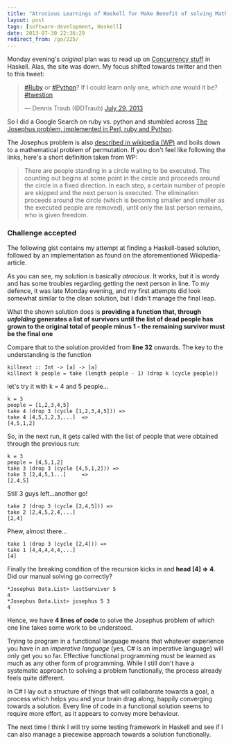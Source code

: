 ```yaml
---
title: "Atrocious Learnings of Haskell for Make Benefit of solving Math Problem"
layout: post
tags: [software-development, Haskell]
date: 2013-07-30 22:36:29
redirect_from: /go/225/
---
```


Monday evening's _original_ plan was to read up on [Concurrency stuff][1] in Haskell. Alas, the site was down. My focus shifted towards twitter and then to this tweet:
<blockquote class="twitter-tweet"><p><a href="https://twitter.com/search?q=%23Ruby&amp;src=hash">#Ruby</a> or <a href="https://twitter.com/search?q=%23Python&amp;src=hash">#Python</a>? If I could learn only one, which one would it be? <a href="https://twitter.com/search?q=%23twestion&amp;src=hash">#twestion</a></p>&mdash; Dennis Traub (@DTraub) <a href="https://twitter.com/DTraub/statuses/361919012088709120">July 29, 2013</a></blockquote>
<script async src="//platform.twitter.com/widgets.js" charset="utf-8"></script>

So I did a Google Search on ruby vs. python and stumbled across [The Josephus problem, implemented in Perl, ruby and Python][2].

The Josephus problem is also [described in wikipedia (WP)][3] and boils down to a mathematical problem of permutation. If you don't feel like following the links, here's a short definition taken from WP:

>There are people standing in a circle waiting to be executed. The counting out 
>begins at some point in the circle and proceeds around the circle in a fixed 
>direction. In each step, a certain number of people are skipped and the next person
>is executed. 
>The elimination proceeds around the circle 
>(which is becoming smaller and smaller as the executed people are removed), 
>until only the last person 
>remains, who is given freedom.

### Challenge accepted

The following gist contains my attempt at finding a Haskell-based solution, followed by an implementation as found on the aforementioned Wikipedia-article.

<script src="https://gist.github.com/flq/6112258.js"></script>

As you can see, my solution is basically _atrocious_. It works, but it is wordy and has some troubles regarding getting the next person in line. To my defence, it was late Monday evening, and my first attempts did look somewhat similar to the clean solution, but I didn't manage the final leap.

What the shown solution does is **providing a function that, through _unfolding_ generates a list of survivors until the list of dead people has grown to the original total of people minus 1 - the remaining survivor must be the final one**

Compare that to the solution provided from **line 32** onwards. The key to the understanding is the function
	
	killnext :: Int -> [a] -> [a]
    killnext k people = take (length people - 1) (drop k (cycle people))

let's try it with k = 4 and 5 people...

	k = 3
	people = [1,2,3,4,5]
    take 4 (drop 3 (cycle [1,2,3,4,5])) => 
	take 4 [4,5,1,2,3,...] 	=>
	[4,5,1,2]

So, in the next run, it gets called with the list of people that were obtained through the previous run:

	k = 3
	people = [4,5,1,2]
    take 3 (drop 3 (cycle [4,5,1,2])) => 
	take 3 [2,4,5,1...] 	=>
	[2,4,5]

Still 3 guys left...another go!

	take 2 (drop 3 (cycle [2,4,5])) => 
	take 2 [2,4,5,2,4,...]
	[2,4]

Phew, almost there...

	take 1 (drop 3 (cycle [2,4])) => 
	take 1 [4,4,4,4,4,...]
	[4]

Finally the breaking condition of the recursion kicks in and **head [4] => 4**. Did our manual solving go correctly?

    *Josephus Data.List> lastSurvivor 5
    4
    *Josephus Data.List> josephus 5 3
    4

Hence, we have **4 lines of code** to solve the Josephus problem of which one line takes some work to be understood.

Trying to program in a functional language means that whatever experience you have in an *imperative language* (yes, C# is an imperative language) will only get you so far. Effective functional programming must be learned as much as any other form of programming. While I still don't have a systematic approach to solving a problem functionally, the process already feels quite different. 

In C# I lay out a structure of things that will collaborate towards a goal, a process which helps you and your brain drag along, happily converging towards a solution. Every line of code in a functional solution seems to require more effort, as it appears to convey more behaviour.

The next time I think I will try some testing framework in Haskell and see if I can also manage a piecewise approach towards a solution functionally. 
 

[1]: http://www.haskell.org/haskellwiki/Applications_and_libraries/Concurrency_and_parallelism
[2]: http://danvk.org/josephus.html
[3]: http://en.wikipedia.org/wiki/Josephus_problem